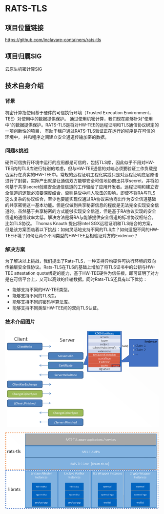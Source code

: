 # RATS-TLS

## 项目位置链接

https://github.com/inclavare-containers/rats-tls

## 项目归属SIG

云原生机密计算SIG

## 技术自身介绍

### 背景

机密计算指使用基于硬件的可信执行环境（Trusted Execution Environment，TEE）对使用中的数据提供保护。 通过使用机密计算，我们现在能够针对“使用中”的数据提供保护。RATS-TLS是将对HW-TEE的远程证明和TLS通信协议绑定的一项创新性的项目， 有助于租户通过RATS-TLS验证正在运行的程序是在可信的环境中， 并和程序之间建立安全通道传输加密的数据。

### 问题&挑战

硬件可信执行环境中运行的应用都是可信的，包括TLS库，因此似乎不用对HW-TEE内的TLS库进行特别的考虑，但与HW-TEE通信的对端必须要验证工作负载是否运行在真实的HW-TEE中。常规的远程证明工程化实践只是对远程证明底层原语进行了封装，实际产出就是让通信双方能够安全可信地协商出共享secret，并将如何基于共享secret创建安全通信信道的工作留给了应用开发者。远程证明和建立安全信道的逻辑必须要深度结合，否则易受中间人攻击的影响。即使不将RA与TLS这么复杂的协议结合，至少也要能实现仅通过RA协议来协商出作为安全信道基础的共享密钥这一基本功能。但是仅做到共享秘密信息的程度是无法完全实现安全信道的。虽然基于共享秘密的方式能够实现安全信道，但是基于RA协议实现的安全信道的通信效率太低。解决方法是将RA与能够提供安全信道的标准协议相结合，比如TLS协议。
Thomas Knauth 提出将Intel SGX远程证明和TLS结合的方案，但是该方案面临着以下挑战：如何灵活地支持不同的TLS库？如何适配不同的HW-TEE环境？如何让两个不同类型的HW-TEE互相验证对方的Evidence？

### 解决方案

为了解决以上挑战，我们提出了Rats-TLS，一种支持异构硬件可执行环境的双向传输层安全性协议。Rats-TLS在TLS的基础上增加了将TLS证书中的公钥与HW-TEE attestation quote绑定的能力，基于HW-TEE硬件为信任根，即可证明了对方是在可信平台上，又可以高效的传输数据。同时Rats-TLS还具有以下优势：

- 能够支持不同的HW-TEE类型。
- 能够支持不同的TLS库。
- 能够支持不同的密码学算法库。
- 能够支持不同类型HW-TEE间的双向TLS认证。

### 技术介绍图片

![image.png](materials/imgs/rats_tls_x509.png)

![image.png](materials/imgs/rats_tls_overview.png)
